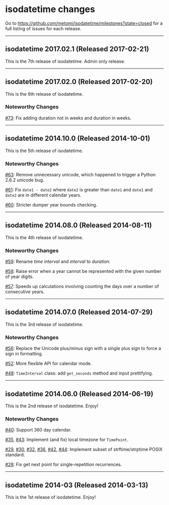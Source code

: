 # isodatetime changes

Go to https://github.com/metomi/isodatetime/milestones?state=closed
for a full listing of issues for each release.

--------------------------------------------------------------------------------

## isodatetime 2017.02.1 (Released 2017-02-21)

This is the 7th release of isodatetime. Admin only release.

--------------------------------------------------------------------------------

## isodatetime 2017.02.0 (Released 2017-02-20)

This is the 6th release of isodatetime.

### Noteworthy Changes

[#73](https://github.com/metomi/isodatetime/pull/73):
Fix adding duration not in weeks and duration in weeks.

--------------------------------------------------------------------------------

## isodatetime 2014.10.0 (Released 2014-10-01)

This is the 5th release of isodatetime.

### Noteworthy Changes

[#63](https://github.com/metomi/isodatetime/pull/63):
Remove unnecessary unicode, which happened to trigger a Python 2.6.2 unicode
bug.

[#61](https://github.com/metomi/isodatetime/pull/61):
Fix `date1 - date2` where `date2` is greater than `date1` and `date1` and
`date2` are in different calendar years.

[#60](https://github.com/metomi/isodatetime/pull/60):
Stricter dumper year bounds checking.

--------------------------------------------------------------------------------

## isodatetime 2014.08.0 (Released 2014-08-11)

This is the 4th release of isodatetime.

### Noteworthy Changes

[#59](https://github.com/metomi/isodatetime/pull/59):
Rename *time interval* and *interval* to *duration*.

[#58](https://github.com/metomi/isodatetime/pull/58):
Raise error when a year cannot be represented with the given number of year
digits.

[#57](https://github.com/metomi/isodatetime/pull/57):
Speeds up calculations involving counting the days over a number of consecutive
years.

--------------------------------------------------------------------------------

## isodatetime 2014.07.0 (Released 2014-07-29)

This is the 3rd release of isodatetime.

### Noteworthy Changes

[#56](https://github.com/metomi/isodatetime/pull/56):
Replace the Unicode plus/minus sign with a single plus sign to force
a sign in formatting.

[#52](https://github.com/metomi/isodatetime/pull/52):
More flexible API for calendar mode.

[#48](https://github.com/metomi/isodatetime/pull/48):
`TimeInterval` class: add `get_seconds` method and input prettifying.

--------------------------------------------------------------------------------

## isodatetime 2014.06.0 (Released 2014-06-19)

This is the 2nd release of isodatetime. Enjoy!

### Noteworthy Changes

[#40](https://github.com/metomi/isodatetime/pull/40):
Support 360 day calendar.

[#35](https://github.com/metomi/isodatetime/pull/35),
[#43](https://github.com/metomi/isodatetime/pull/43):
Implement (and fix) local timezone for `TimePoint`.

[#29](https://github.com/metomi/isodatetime/pull/29),
[#30](https://github.com/metomi/isodatetime/pull/30),
[#32](https://github.com/metomi/isodatetime/pull/32),
[#36](https://github.com/metomi/isodatetime/pull/36),
[#42](https://github.com/metomi/isodatetime/pull/42),
[#44](https://github.com/metomi/isodatetime/pull/44):
Implement subset of strftime/strptime POSIX standard.

[#28](https://github.com/metomi/isodatetime/pull/28):
Fix get next point for single-repetition recurrences.

--------------------------------------------------------------------------------

## isodatetime 2014-03 (Released 2014-03-13)

This is the 1st release of isodatetime. Enjoy!
